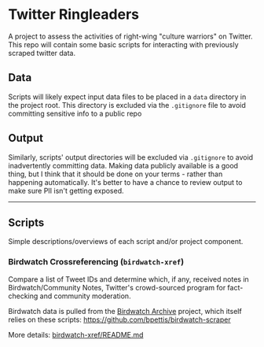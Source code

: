 # Twitter Ringleaders

A project to assess the activities of right-wing "culture warriors" on Twitter. This repo will contain some basic scripts for interacting with previously scraped twitter data.

## Data

Scripts will likely expect input data files to be placed in a `data` directory in the project root. This directory is excluded via the `.gitignore` file to avoid committing sensitive info to a public repo

## Output

Similarly, scripts' output directories will be excluded via `.gitignore` to avoid inadvertently committing data. Making data publicly available is a good thing, but I think that it should be done on your terms - rather than happening automatically. It's better to have a chance to review output to make sure PII isn't getting exposed.

---

## Scripts

Simple descriptions/overviews of each script and/or project component.

### Birdwatch Crossreferencing (`birdwatch-xref`)

Compare a list of Tweet IDs and determine which, if any, received notes in Birdwatch/Community Notes, Twitter's crowd-sourced program for fact-checking and community moderation.

Birdwatch data is pulled from the [Birdwatch Archive](https://birdwatcharchive.org/) project, which itself relies on these scripts: https://github.com/bpettis/birdwatch-scraper

More details: [birdwatch-xref/README.md](birdwatch-xref/README.md)
